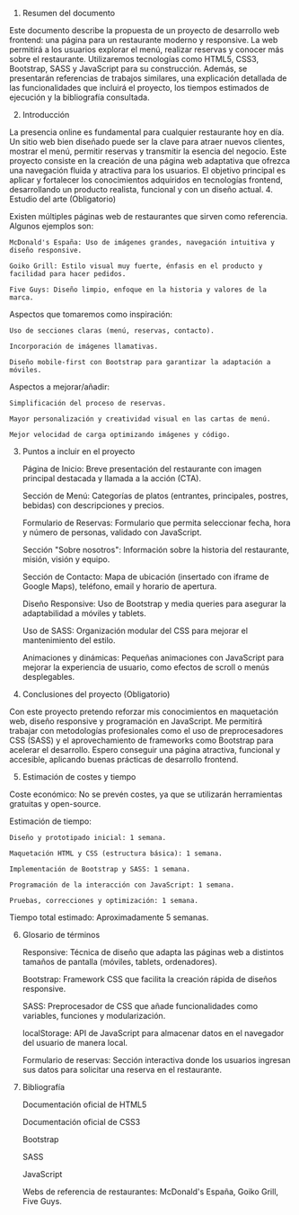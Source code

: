 1. Resumen del documento 

Este documento describe la propuesta de un proyecto de desarrollo web frontend: una página para un restaurante moderno y responsive. La web permitirá a los usuarios explorar el menú, realizar reservas y conocer más sobre el restaurante.
Utilizaremos tecnologías como HTML5, CSS3, Bootstrap, SASS y JavaScript para su construcción. Además, se presentarán referencias de trabajos similares, una explicación detallada de las funcionalidades que incluirá el proyecto, los tiempos estimados de ejecución y la bibliografía consultada.

2. Introducción 

La presencia online es fundamental para cualquier restaurante hoy en día. Un sitio web bien diseñado puede ser la clave para atraer nuevos clientes, mostrar el menú, permitir reservas y transmitir la esencia del negocio.
Este proyecto consiste en la creación de una página web adaptativa que ofrezca una navegación fluida y atractiva para los usuarios.
El objetivo principal es aplicar y fortalecer los conocimientos adquiridos en tecnologías frontend, desarrollando un producto realista, funcional y con un diseño actual.
4. Estudio del arte (Obligatorio)

Existen múltiples páginas web de restaurantes que sirven como referencia.
Algunos ejemplos son:

    McDonald's España: Uso de imágenes grandes, navegación intuitiva y diseño responsive.

    Goiko Grill: Estilo visual muy fuerte, énfasis en el producto y facilidad para hacer pedidos.

    Five Guys: Diseño limpio, enfoque en la historia y valores de la marca.

Aspectos que tomaremos como inspiración:

    Uso de secciones claras (menú, reservas, contacto).

    Incorporación de imágenes llamativas.

    Diseño mobile-first con Bootstrap para garantizar la adaptación a móviles.

Aspectos a mejorar/añadir:

    Simplificación del proceso de reservas.

    Mayor personalización y creatividad visual en las cartas de menú.

    Mejor velocidad de carga optimizando imágenes y código.

3. Puntos a incluir en el proyecto

    Página de Inicio: Breve presentación del restaurante con imagen principal destacada y llamada a la acción (CTA).

    Sección de Menú: Categorías de platos (entrantes, principales, postres, bebidas) con descripciones y precios.

    Formulario de Reservas: Formulario que permita seleccionar fecha, hora y número de personas, validado con JavaScript.

    Sección "Sobre nosotros": Información sobre la historia del restaurante, misión, visión y equipo.

    Sección de Contacto: Mapa de ubicación (insertado con iframe de Google Maps), teléfono, email y horario de apertura.

    Diseño Responsive: Uso de Bootstrap y media queries para asegurar la adaptabilidad a móviles y tablets.

    Uso de SASS: Organización modular del CSS para mejorar el mantenimiento del estilo.

    Animaciones y dinámicas: Pequeñas animaciones con JavaScript para mejorar la experiencia de usuario, como efectos de scroll o menús desplegables.


4. Conclusiones del proyecto (Obligatorio)

Con este proyecto pretendo reforzar mis conocimientos en maquetación web, diseño responsive y programación en JavaScript.
Me permitirá trabajar con metodologías profesionales como el uso de preprocesadores CSS (SASS) y el aprovechamiento de frameworks como Bootstrap para acelerar el desarrollo.
Espero conseguir una página atractiva, funcional y accesible, aplicando buenas prácticas de desarrollo frontend.

5. Estimación de costes y tiempo 

Coste económico: No se prevén costes, ya que se utilizarán herramientas gratuitas y open-source.

Estimación de tiempo:

    Diseño y prototipado inicial: 1 semana.

    Maquetación HTML y CSS (estructura básica): 1 semana.

    Implementación de Bootstrap y SASS: 1 semana.

    Programación de la interacción con JavaScript: 1 semana.

    Pruebas, correcciones y optimización: 1 semana.

Tiempo total estimado: Aproximadamente 5 semanas.

6. Glosario de términos 

    Responsive: Técnica de diseño que adapta las páginas web a distintos tamaños de pantalla (móviles, tablets, ordenadores).

    Bootstrap: Framework CSS que facilita la creación rápida de diseños responsive.

    SASS: Preprocesador de CSS que añade funcionalidades como variables, funciones y modularización.

    localStorage: API de JavaScript para almacenar datos en el navegador del usuario de manera local.

    Formulario de reservas: Sección interactiva donde los usuarios ingresan sus datos para solicitar una reserva en el restaurante.

7. Bibliografía 

    Documentación oficial de HTML5

    Documentación oficial de CSS3

    Bootstrap

    SASS

    JavaScript

    Webs de referencia de restaurantes: McDonald's España, Goiko Grill, Five Guys.
